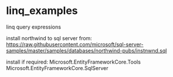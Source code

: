 # linq_examples
linq query expressions

install northwind to sql server from: https://raw.githubusercontent.com/microsoft/sql-server-samples/master/samples/databases/northwind-pubs/instnwnd.sql

install if required:
Microsoft.EntityFrameworkCore.Tools
Microsoft.EntityFrameworkCore.SqlServer
